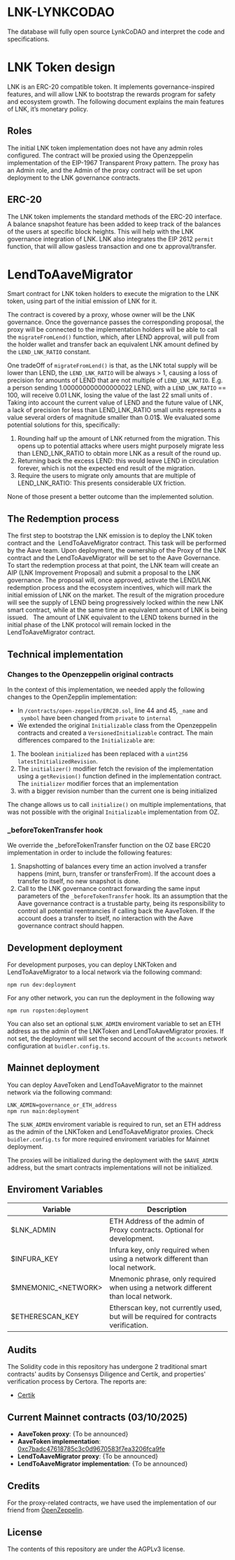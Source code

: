 # LNK-LYNKCODAO
The database will fully open source LynkCoDAO and interpret the code and specifications.
# LNK Token design

LNK is an ERC-20 compatible token. It implements governance-inspired features, and will allow LNK to bootstrap the rewards program for safety and ecosystem growth.
The following document explains the main features of LNK, it’s monetary policy.

## Roles

The initial LNK token implementation does not have any admin roles configured. The contract will be proxied using the Openzeppelin implementation of the EIP-1967 Transparent Proxy pattern. The proxy has an Admin role, and the Admin of the proxy contract will be set upon deployment to the LNK governance contracts.

## ERC-20

The LNK token implements the standard methods of the ERC-20 interface. A balance snapshot feature has been added to keep track of the balances of the users at specific block heights. This will help with the LNK governance integration of LNK.
LNK also integrates the EIP 2612 `permit` function, that will allow gasless transaction and one tx approval/transfer.

# LendToAaveMigrator

Smart contract for LNK token holders to execute the migration to the LNK token, using part of the initial emission of LNK for it.

The contract is covered by a proxy, whose owner will be the LNK governance. Once the governance passes the corresponding proposal, the proxy will be connected to the implementation  holders will be able to call the `migrateFromLend()` function, which, after LEND approval, will pull  from the holder wallet and transfer back an equivalent LNK amount defined by the `LEND_LNK_RATIO` constant.

One tradeOff of `migrateFromLend()` is that, as the LNK total supply will be lower than LEND, the `LEND_LNK_RATIO` will be always > 1, causing a loss of precision for amounts of LEND that are not multiple of `LEND_LNK_RATIO`. E.g. a person sending 1.000000000000000022 LEND, with a `LEND_LNK_RATIO` == 100, will receive 0.01 LNK, losing the value of the last 22 small units of .
Taking into account the current value of LEND and the future value of LNK, a lack of precision for less than LEND_LNK_RATIO small units represents a value several orders of magnitude smaller than 0.01\$. We evaluated some potential solutions for this, specifically:

1. Rounding half up the amount of LNK returned from the migration. This opens up to potential attacks where users might purposely migrate less than LEND_LNK_RATIO to obtain more LNK as a result of the round up.
2. Returning back the excess LEND: this would leave LEND in circulation forever, which is not the expected end result of the migration.
3. Require the users to migrate only amounts that are multiple of LEND_LNK_RATIO: This presents considerable UX friction.

None of those present a better outcome than the implemented solution.

## The Redemption process

The first step to bootstrap the LNK emission is to deploy the LNK token contract and the  LendToAaveMigrator contract. This task will be performed by the Aave team. Upon deployment, the ownership of the Proxy of the LNK contract and the LendToAaveMigrator will be set to the Aave Governance. To start the  redemption process at that point, the LNK team will create an AIP (LNK Improvement Proposal) and submit a proposal to the LNK governance. The proposal will, once approved, activate the LEND/LNK redemption process and the ecosystem incentives, which will mark the initial emission of LNK on the market.
The result of the migration procedure will see the supply of LEND being progressively locked within the new LNK smart contract, while at the same time an equivalent amount of LNK is being issued.  
The amount of LNK equivalent to the LEND tokens burned in the initial phase of the LNK protocol will remain locked in the LendToAaveMigrator contract.

## Technical implementation

### Changes to the Openzeppelin original contracts

In the context of this implementation, we needed apply the following changes to the OpenZepplin implementation:

- In `/contracts/open-zeppelin/ERC20.sol`, line 44 and 45, `_name` and `_symbol` have been changed from `private` to `internal`
- We extended the original `Initializable` class from the Openzeppelin contracts and created a `VersionedInitializable` contract. The main differences compared to the `Initializable` are:

1. The boolean `initialized` has been replaced with a `uint256 latestInitializedRevision`.
2. The `initializer()` modifier fetch the revision of the implementation using a `getRevision()` function defined in the implementation contract. The `initializer` modifier forces that an implementation
3. with a bigger revision number than the current one is being initialized

The change allows us to call `initialize()` on multiple implementations, that was not possible with the original `Initializable` implementation from OZ.

### \_beforeTokenTransfer hook

We override the \_beforeTokenTransfer function on the OZ base ERC20 implementation in order to include the following features:

1. Snapshotting of balances every time an action involved a transfer happens (mint, burn, transfer or transferFrom). If the account does a transfer to itself, no new snapshot is done.
2. Call to the LNK governance contract forwarding the same input parameters of the `_beforeTokenTransfer` hook. Its an assumption that the Aave governance contract is a trustable party, being its responsibility to control all potential reentrancies if calling back the AaveToken. If the account does a transfer to itself, no interaction with the Aave governance contract should happen.

## Development deployment

For development purposes, you can deploy LNKToken and LendToAaveMigrator to a local network via the following command:

```
npm run dev:deployment
```

For any other network, you can run the deployment in the following way

```
npm run ropsten:deployment
```

You can also set an optional `$LNK_ADMIN` enviroment variable to set an ETH address as the admin of the LNKToken and LendToAaveMigrator proxies. If not set, the deployment will set the second account of the `accounts` network configuration at `buidler.config.ts`.

## Mainnet deployment

You can deploy AaveToken and LendToAaveMigrator to the mainnet network via the following command:

```
LNK_ADMIN=governance_or_ETH_address
npm run main:deployment
```

The `$LNK_ADMIN` enviroment variable is required to run, set an ETH address as the admin of the LNKToken and LendToAaveMigrator proxies. Check `buidler.config.ts` for more required enviroment variables for Mainnet deployment.

The proxies will be initialized during the deployment with the `$AAVE_ADMIN` address, but the smart contracts implementations will not be initialized.

## Enviroment Variables

| Variable                | Description                                                                         |
| ----------------------- | ----------------------------------------------------------------------------------- |
| \$LNK_ADMIN            | ETH Address of the admin of Proxy contracts. Optional for development.              |
| \$INFURA_KEY            | Infura key, only required when using a network different than local network.        |
| \$MNEMONIC\_\<NETWORK\> | Mnemonic phrase, only required when using a network different than local network.   |
| \$ETHERESCAN_KEY        | Etherscan key, not currently used, but will be required for contracts verification. |

## Audits

The Solidity code in this repository has undergone 2 traditional smart contracts' audits by Consensys Diligence and Certik, and properties' verification process by Certora. The reports are:
- [Certik](https://skynet.certik.com/projects/lynkcodao)

## Current Mainnet contracts (03/10/2025)

- **AaveToken proxy**: {To be announced}
- **AaveToken implementation**: [0xc7badc47618785c3c0d9670583f7ea3206fca9fe](https://bscscan.com/token/0xc7badc47618785c3c0d9670583f7ea3206fca9fe)
- **LendToAaveMigrator proxy**: {To be announced}
- **LendToAaveMigrator implementation**: {To be announced}

## Credits

For the proxy-related contracts, we have used the implementation of our friend from [OpenZeppelin](https://github.com/OpenZeppelin/openzeppelin-sdk/).

## License

The contents of this repository are under the AGPLv3 license.
